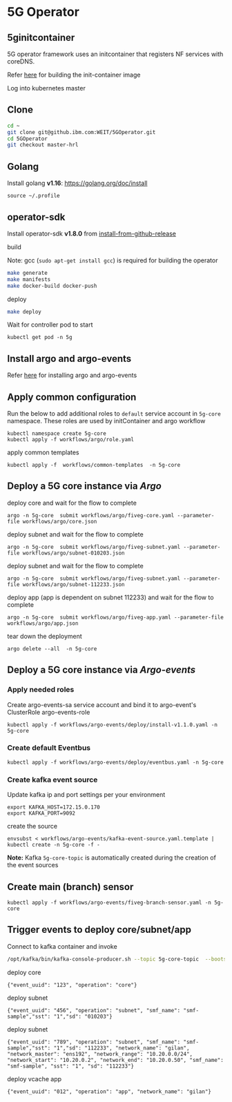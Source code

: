 # 5G Operator

## 5ginitcontainer

5G operator framework uses an initcontainer that registers NF services with coreDNS.

Refer [here](https://github.ibm.com/WEIT/5ginitcontainer) for building the init-container image

Log into kubernetes master

## Clone

```bash
cd ~
git clone git@github.ibm.com:WEIT/5GOperator.git
cd 5GOperator
git checkout master-hrl
```

## Golang

Install golang **v1.16**: https://golang.org/doc/install

```
source ~/.profile
```

## operator-sdk

Install operator-sdk **v1.8.0** from [install-from-github-release](https://sdk.operatorframework.io/docs/installation/#install-from-github-release)


build

Note: gcc (`sudo apt-get install gcc`) is required for building the operator

```bash
make generate
make manifests
make docker-build docker-push
```

deploy

```bash
make deploy
```

Wait for controller pod to start

```
kubectl get pod -n 5g
```

## Install argo and argo-events

Refer [here](docs/argo.md) for installing argo and argo-events

## Apply common configuration

Run the below to add additional roles to `default` service account in `5g-core` namespace. These roles are used by initContainer and argo workflow

```
kubectl namespace create 5g-core
kubectl apply -f workflows/argo/role.yaml
```

apply common templates

```
kubectl apply -f  workflows/common-templates  -n 5g-core
```

## Deploy a 5G core instance via _Argo_

deploy core and wait for the flow to complete

```
argo -n 5g-core  submit workflows/argo/fiveg-core.yaml --parameter-file workflows/argo/core.json
```

deploy subnet and wait for the flow to complete

```
argo -n 5g-core  submit workflows/argo/fiveg-subnet.yaml --parameter-file workflows/argo/subnet-010203.json
```

deploy subnet and wait for the flow to complete

```
argo -n 5g-core  submit workflows/argo/fiveg-subnet.yaml --parameter-file workflows/argo/subnet-112233.json
```

deploy app (app is dependent on subnet 112233) and wait for the flow to complete

```
argo -n 5g-core  submit workflows/argo/fiveg-app.yaml --parameter-file workflows/argo/app.json
```

tear down the deployment

```
argo delete --all  -n 5g-core
```

## Deploy a 5G core instance via _Argo-events_

### Apply needed roles

Create argo-events-sa service account and bind it to argo-event's ClusterRole argo-events-role

```
kubectl apply -f workflows/argo-events/deploy/install-v1.1.0.yaml -n 5g-core
```

### Create default Eventbus

```
kubectl apply -f workflows/argo-events/deploy/eventbus.yaml -n 5g-core
```

### Create kafka event source

Update kafka ip and port settings per your environment

```
export KAFKA_HOST=172.15.0.170
export KAFKA_PORT=9092
```

create the source

```
envsubst < workflows/argo-events/kafka-event-source.yaml.template | kubectl create -n 5g-core -f -
```

**Note:** Kafka `5g-core-topic` is automatically created during the creation of the event sources

## Create main (branch) sensor

```
kubectl apply -f workflows/argo-events/fiveg-branch-sensor.yaml -n 5g-core
```

## Trigger events to deploy core/subnet/app

Connect to kafka container and invoke 

```bash
/opt/kafka/bin/kafka-console-producer.sh --topic 5g-core-topic  --bootstrap-server localhost:9092
```

deploy core

```
{"event_uuid": "123", "operation": "core"}
```

deploy subnet

```
{"event_uuid": "456", "operation": "subnet", "smf_name": "smf-sample","sst": "1","sd": "010203"}
```

deploy subnet

```
{"event_uuid": "789", "operation": "subnet", "smf_name": "smf-sample","sst": "1","sd": "112233", "network_name": "gilan", "network_master": "ens192", "network_range": "10.20.0.0/24", "network_start": "10.20.0.2", "network_end": "10.20.0.50", "smf_name": "smf-sample", "sst": "1", "sd": "112233"}
```

deploy vcache app

```
{"event_uuid": "012", "operation": "app", "network_name": "gilan"}
```
